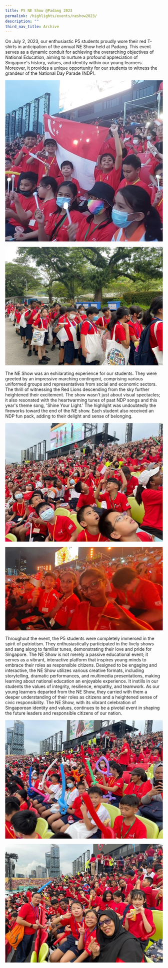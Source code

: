 ```yaml
---
title: P5 NE Show @Padang 2023
permalink: /highlights/events/neshow2023/
description: ""
third_nav_title: Archive
---
```

On July 2, 2023, our enthusiastic P5 students proudly wore their red T-shirts in anticipation of the annual NE Show held at Padang. This event serves as a dynamic conduit for achieving the overarching objectives of National Education, aiming to nurture a profound appreciation of Singapore's history, values, and identity within our young learners. Moreover, it provides a unique opportunity for our students to witness the grandeur of the National Day Parade (NDP).

![](/images/nationaledushow1.jpg)

![](/images/nationaledushow2.jpg)

The NE Show was an exhilarating experience for our students. They were greeted by an impressive marching contingent, comprising various uniformed groups and representatives from social and economic sectors. The thrill of witnessing the Red Lions descending from the sky further heightened their excitement. The show wasn't just about visual spectacles; it also resonated with the heartwarming tunes of past NDP songs and this year's theme song, 'Shine Your Light.' The highlight was undoubtedly the fireworks toward the end of the NE show. Each student also received an NDP fun pack, adding to their delight and sense of belonging.

![](/images/nationaledushow3.jpg)

![](/images/nationaledushow4.jpg)

Throughout the event, the P5 students were completely immersed in the spirit of patriotism. They enthusiastically participated in the lively shows and sang along to familiar tunes, demonstrating their love and pride for Singapore. The NE Show is not merely a passive educational event; it serves as a vibrant, interactive platform that inspires young minds to embrace their roles as responsible citizens.
Designed to be engaging and interactive, the NE Show utilizes various creative formats, including storytelling, dramatic performances, and multimedia presentations, making learning about national education an enjoyable experience. It instills in our students the values of integrity, resilience, empathy, and teamwork.
As our young learners departed from the NE Show, they carried with them a deeper understanding of their roles as citizens and a heightened sense of civic responsibility. The NE Show, with its vibrant celebration of Singaporean identity and values, continues to be a pivotal event in shaping the future leaders and responsible citizens of our nation.

![](/images/nationaledushow5.jpg)

![](/images/nationaledushow6.jpg)